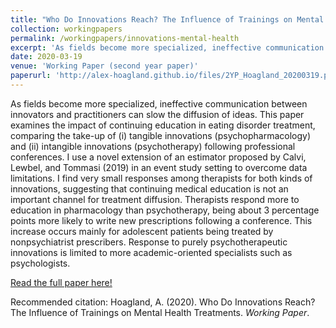```yaml
---
title: "Who Do Innovations Reach? The Influence of Trainings on Mental Health Treatments"
collection: workingpapers
permalink: /workingpapers/innovations-mental-health
excerpt: 'As fields become more specialized, ineffective communication between innovators and practitioners can slow the diffusion of ideas. This paper examines the impact of continuing education in eating disorder treatment, comparing the take-up of (i) tangible innovations (psychopharmacology) and (ii) intangible innovations (psychotherapy) following professional conferences. I use a novel extension of an estimator proposed by Calvi, Lewbel, and Tommasi (2019) in an event study setting to overcome data limitations. I find very small responses among therapists for both kinds of innovations, suggesting that continuing medical education is not an important channel for treatment diffusion.'
date: 2020-03-19
venue: 'Working Paper (second year paper)'
paperurl: 'http://alex-hoagland.github.io/files/2YP_Hoagland_20200319.pdf'
---
```


As fields become more specialized, ineffective communication between innovators and practitioners can slow the diffusion of ideas. This paper examines the impact of continuing education in eating disorder treatment, comparing the take-up of (i) tangible innovations (psychopharmacology) and (ii) intangible innovations (psychotherapy) following professional conferences. I use a novel extension of an estimator proposed by Calvi, Lewbel, and Tommasi (2019) in an event study setting to overcome data limitations. I find very small responses among therapists for both kinds of innovations, suggesting that continuing medical education is not an important channel for treatment diffusion. Therapists respond more to education in pharmacology than psychotherapy, being about 3 percentage points more likely to write new prescriptions following a conference. This increase occurs mainly for adolescent patients being treated by nonpsychiatrist prescribers. Response to purely psychotherapeutic innovations is limited to more academic-oriented specialists such as psychologists. 

[Read the full paper here!](http://alex-hoagland.github.io/files/2YP_Hoagland_20200319.pdf)

Recommended citation: Hoagland, A. (2020). Who Do Innovations Reach? The Influence of Trainings on Mental Health Treatments. *Working Paper*.
